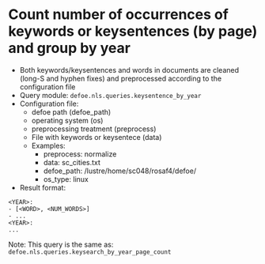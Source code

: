 # Count number of occurrences of keywords or keysentences (by page) and group by year

* Both keywords/keysentences and words in documents are cleaned (long-S and hyphen fixes) and preprocessed according to the configuration file
* Query module: `defoe.nls.queries.keysentence_by_year`
* Configuration file:
  - defoe path (defoe_path)
  - operating system (os) 
  - preprocessing treatment (preprocess)
  - File with keywords or keysentece (data)
  - Examples:
     - preprocess: normalize
     - data: sc_cities.txt
     - defoe_path: /lustre/home/sc048/rosaf4/defoe/
     - os_type: linux
* Result format:

```
<YEAR>:
- [<WORD>, <NUM_WORDS>]
- ...
<YEAR>:
...
```
Note: This query is the same as:  `defoe.nls.queries.keysearch_by_year_page_count`


